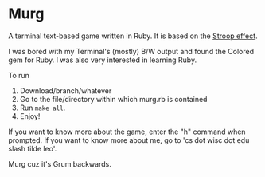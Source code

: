 Murg
====

A terminal text-based game written in Ruby.
It is based on the [Stroop effect](https://en.wikipedia.org/wiki/Stroop_effect).

I was bored with my Terminal's (mostly) B/W output and found the Colored gem for Ruby.
I was also very interested in learning Ruby.

To run
  1) Download/branch/whatever
  2) Go to the file/directory within which murg.rb is contained
  3) Run `make all`.
  4) Enjoy!

If you want to know more about the game, enter the "h" command when prompted.
If you want to know more about me, go to 'cs dot wisc dot edu slash tilde leo'.

Murg cuz it's Grum backwards.
